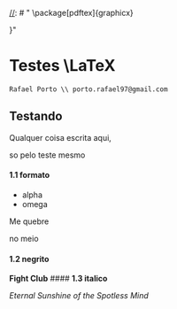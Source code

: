 [//]: # "\documentclass[12pt]{article}}"

[//]: # "
\package[pdftex]{graphicx}

}"

# Testes \LaTeX

	Rafael Porto \\ porto.rafael97@gmail.com



## Testando

Qualquer coisa escrita aqui, 

so pelo teste mesmo 

#### **1.1	formato**


* alpha
* omega


Me quebre 

no meio 

#### **1.2	negrito**


**Fight Club** #### **1.3	italico**


*Eternal Sunshine of the Spotless Mind* 